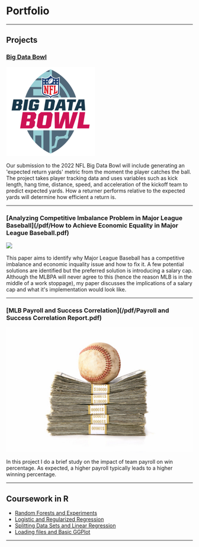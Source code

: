# Portfolio

---

## Projects

### [Big Data Bowl](/sample_page)
<img src="images/bigdatabowl.png?raw=true"/>

Our submission to the 2022 NFL Big Data Bowl will include generating an 'expected return yards' metric from the moment the player catches the ball.  The project takes player tracking data and uses variables such as kick length, hang time, distance, speed, and acceleration of the kickoff team to predict expected yards.  How a returner performs relative to the expected yards will determine how efficient a return is. 

---

### [Analyzing Competitive Imbalance Problem in Major League Baseball](/pdf/How to Achieve Economic Equality in Major League Baseball.pdf)
<img src="images/competitive imbalance scoreboard,jpeg?raw=true"/>

This paper aims to identify why Major League Baseball has a competitive imbalance and economic inquality issue and how to fix it.  A few potential solutions are identified but the preferred solution is introducing a salary cap.  Although the MLBPA will never agree to this (hence the reason MLB is in the middle of a work stoppage), my paper discusses the implications of a salary cap and what it's implementation would look like.

---
### [MLB Payroll and Success Correlation](/pdf/Payroll and Success Correlation Report.pdf)
<img src="images/MLB money.jpeg?raw=true"/>

In this project I do a brief study on the impact of team payroll on win percentage.  As expected, a higher payroll typically leads to a higher winning percentage. 

---

## Coursework in R

- [Random Forests and Experiments](coursework/ProblemSet4.html)
- [Logistic and Regularized Regression](coursework/ProblemSet3.html)
- [Splitting Data Sets and Linear Regression](coursework/ProblemSet2.html)
- [Loading files and Basic GGPlot](/coursework/ProblemSet1.html)

---


